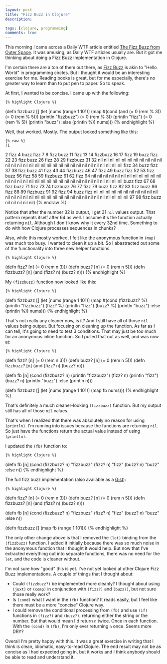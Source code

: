 ```yaml
---
layout: post
title: "Fizz Buzz in Clojure"
description: 

tags: [clojure, programming]
comments: true
---
```


This morning I came across a Daily WTF article entitled [The Fizz Buzz from Outer Space](http://thedailywtf.com/Articles/The-Fizz-Buzz-from-Outer-Space.aspx). It was amusing, as Daily WTF articles usually are. But it got me thinking about doing a Fizz Buzz implementation in Clojure.

I'm certain there are a ton of them out there, as [Fizz Buzz](http://en.wikipedia.org/wiki/Fizz_buzz) is akin to "Hello World" in programming circles. But I thought it would be an interesting exercise for me. Reading books is great, but for me especially, there's no greater way to learn than to put pen to paper. So to speak.

At first, I wanted to be concise. I came up with the following:

    {% highlight Clojure %}
(defn fizzbuzz []
  (let [nums (range 1 101)]
    (map #(cond (and (= 0 (rem % 3)) (= 0 (rem % 5))) (println "fizzbuzz") (= 0 (rem % 3)) (println "fizz") (= 0 (rem % 5)) (println "buzz") :else (println %)) nums)))
    {% endhighlight %}

Well, that worked. Mostly. The output looked something like this:

    {% raw %}
    (1
2
fizz
4
buzz
fizz
7
8
fizz
buzz
11
fizz
13
14
fizzbuzz
16
17
fizz
19
buzz
fizz
22
23
fizz
buzz
26
fizz
28
29
fizzbuzz
31
32
nil nil nil nil nil nil nil nil nil nil nil nil nil nil nil nil nil nil nil nil nil nil nil nil nil nil nil nil nil nil nil fizz
34
buzz
fizz
37
38
fizz
buzz
41
fizz
43
44
fizzbuzz
46
47
fizz
49
buzz
fizz
52
53
fizz
buzz
56
fizz
58
59
fizzbuzz
61
62
fizz
64
nil nil nil nil nil nil nil nil nil nil nil nil nil nil nil nil nil nil nil nil nil nil nil nil nil nil nil nil nil nil nil nil buzz
fizz
67
68
fizz
buzz
71
fizz
73
74
fizzbuzz
76
77
fizz
79
buzz
fizz
82
83
fizz
buzz
86
fizz
88
89
fizzbuzz
91
92
fizz
94
buzz
fizz
nil nil nil nil nil nil nil nil nil nil nil nil nil nil nil nil nil nil nil nil nil nil nil nil nil nil nil nil nil nil nil nil 97
98
fizz
buzz
nil nil nil nil nil)
    {% endraw %}

Notice that after the number 32 is output, I get 31 `nil` values output. That pattern repeats itself after 64 as well. I assume it's the function actually returning `nil`. Although I don't know why it every 32nd time. Something to do with how Clojure processes sequences in chunks?

Also, while this mostly worked, I felt like the anonymous function in `(map)` was much too busy. I wanted to clean it up a bit. So I abastracted out some of the functionality into three new helper functions.

    {% highlight Clojure %}
(defn fizz? [n] (= 0 (rem n 3)))
(defn buzz? [n] (= 0 (rem n 5)))
(defn fizzbuzz? [n] (and (fizz? n) (buzz? n)))
    {% endhighlight %}

My `(fizzbuzz)` function now looked like this:

    {% highlight Clojure %}
(defn fizzbuzz []
  (let [nums (range 1 101)]
    (map #(cond (fizzbuzz? %) (println "fizzbuzz") (fizz? %) (println "fizz") (buzz? %) (println "buzz") :else (println %)) nums)))
    {% endhighlight %}

That's not really any cleaner now, is it? And I still have all of those `nil` values being output. But focusing on cleaning up the function. As far as I can tell, it's going to need to test 3 conditions. That may just be too much for an anonymous inline function. So I pulled that out as well, and was now at:

    {% highlight Clojure %}
(defn fizz? [n] (= 0 (rem n 3)))
(defn buzz? [n] (= 0 (rem n 5)))
(defn fizzbuzz? [n] (and (fizz? n) (buzz? n)))

(defn fb [n]
  (cond
   (fizzbuzz? n) (println "fizzbuzz")
   (fizz? n) (println "fizz")
   (buzz? n) (println "buzz")
   :else (println n)))

(defn fizzbuzz []
  (let [nums (range 1 101)]
    (map fb nums)))
    {% endhighlight %}

That's definitely a much cleaner-looking `(fizzbuzz)` function. But my output still has all of those `nil` values.

That's when I realized that there was absolutely no reason for using `(println)`. I'm running into issues because the functions are returning `nil`. So just have the functions return the actual value instead of using `(println)`.

I updated the `(fb)` function to:

    {% highlight Clojure %}
(defn fb [n]
  (cond
   (fizzbuzz? n) "fizzbuzz"
   (fizz? n) "fizz"
   (buzz? n) "buzz"
   :else n))
    {% endhighlight %}

The full fizz buzz implementation (also available as a [Gist](https://gist.github.com/charliegriefer/9fb301f499f22360b0a7)):

    {% highlight Clojure %}
(defn fizz? [n] (= 0 (rem n 3)))
(defn buzz? [n] (= 0 (rem n 5)))
(defn fizzbuzz? [n] (and (fizz? n) (buzz? n)))

(defn fb [n]
  (cond
   (fizzbuzz? n) "fizzbuzz"
   (fizz? n) "fizz"
   (buzz? n) "buzz"
   :else n))

(defn fizzbuzz []
  (map fb (range 1 101)))
    {% endhighlight %}

The only other change above is that I removed the `(let)` binding from the `(fizzbuzz)` function. I added it initially because there was so much noise in the anonymous function that I thought it would help. But now that I've extracted everything out into separate functions, there was no need for the `let`, and the code is cleaner without.

I'm not sure how "good" this is yet. I've not yet looked at other Clojure Fizz Buzz implementations. A couple of things that I thought about:

- Could `(fizzbuzz?)` be implemented more cleanly? I thought about using `(juxt)` or `(comp)` in conjunction with `(fizz?)` and `(buzz?)`, but not sure those really work?
- Is `(cond)` what I want in the `(fb)` function? It reads easily, but I feel like there must be a more "concise" Clojure way.
- I could remove the conditional processing from `(fb)` and use `(if)` functions in `(fizz?)` and `(buzz?)`, returning either the string or the number. But that would mean I'd return `n` twice. Once in each function. With the `(cond)` in `(fb)`, I'm only ever returning `n` once. Seems more DRY?

Overall I'm pretty happy with this. It was a great exercise in writing that I think is clean, idiomatic, easy-to-read Clojure. The end result may not be as concise as I had expected going in, but it works and I think anybody should be able to read and understand it.
